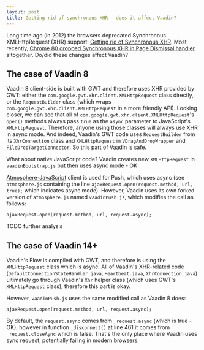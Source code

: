 ```yaml
---
layout: post
title: Getting rid of synchronous XHR - does it affect Vaadin?
---
```


Long time ago (in 2012) the browsers deprecated Synchronous XMLHttpRequest (XHR)
support: [Getting rid of Synchronous XHR](https://developers.google.com/web/updates/2012/01/Getting-Rid-of-Synchronous-XHRs).
Most recently, [Chrome 80 dropped Synchronous XHR in Page Dismissal handler](https://developers.google.com/web/updates/2019/12/chrome-80-deps-rems)
altogether. Do/did these changes affect Vaadin?

## The case of Vaadin 8

Vaadin 8 client-side is built with GWT and therefore uses XHR provided by GWT:
either the `com.google.gwt.xhr.client.XMLHttpRequest` class directly, or
the `RequestBuilder` class (which wraps `com.google.gwt.xhr.client.XMLHttpRequest` in
a more friendly API). Looking closer, we can see that all of
`com.google.gwt.xhr.client.XMLHttpRequest`'s `open()` methods always pass `true`
as the `async`  parameter to JavaScript's `XMLHttpRequest`. Therefore,
anyone using those classes will always use XHR in async mode.
And indeed, Vaadin's GWT code uses `RequestBuilder` from its `XhrConnection` class and
`XMLHttpRequest` in `VDragAndDropWrapper` and `FileDropTargetConnector`. So this part
of Vaadin is safe.

What about native JavaScript code? Vaadin creates new `XMLHttpRequest`
in `vaadinBootstrap.js` but then uses async mode - OK.

[Atmosphere-JavaScript](https://github.com/Atmosphere/atmosphere-javascript) client
is used for Push, which uses async (see `atmosphere.js` containing the line `ajaxRequest.open(request.method, url, true);` which indicates async mode).
However, Vaadin uses its own forked version of `atmosphere.js` named `vaadinPush.js`,
which modifies the call as follows:

```
ajaxRequest.open(request.method, url, request.async);
```

TODO further analysis

## The case of Vaadin 14+

Vaadin's Flow is compiled with GWT, and therefore is using the `XMLHttpRequest` class
which is async. All of Vaadin's XHR-related code (`DefaultConnectionStateHandler.java`,
`Heartbeat.java`, `XhrConnection.java`) ultimately go through Vaadin's `Xhr`
helper class (which uses GWT's `XMLHttpRequest` class), therefore this part is okay.

However, `vaadinPush.js` uses the same modified call as Vaadin 8 does:

```
ajaxRequest.open(request.method, url, request.async);
```

By default, the `request.async` comes from `_request.async` (which is true - OK),
however in function `_disconnect()` at line 461 it comes from `_request.closeAync`
which is false. That's the only place where Vaadin uses sync request, potentially
failing in modern browsers.
